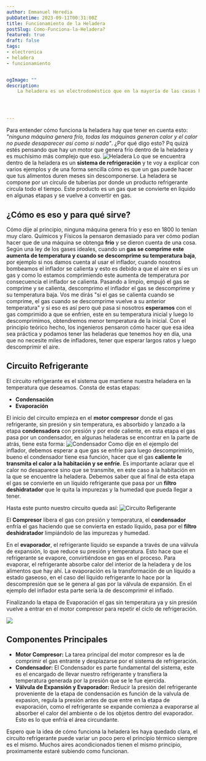 ```yaml
---
author: Emmanuel Heredia
pubDatetime: 2023-09-11T00:31:00Z
title: Funcionamiento de la Heladera
postSlug: Como-Funciona-la-Heladera?
featured: true
draft: false
tags:
- electronica
- heladera
- funcionamiento


ogImage: ""
description:
    La heladera es un electrodoméstico que en la mayoría de las casas habita, entender el funcionamiento puede ser útil en casos en los que nuestra heladera no funciona.




---
```

Para entender cómo funciona la heladera hay que tener en cuenta esto: *"ninguna máquina genera frío, todas las máquinas generan calor y el calor no puede desaparecer así como si nada"*. ¿Por qué digo esto? Pq quizá estés pensando que hay un motor que genera frío dentro de la heladera y es muchísimo más complejo que eso.
![Heladera](https://images.samsung.com/is/image/samsung/assets/ar/refrigerators/720x850-2.jpg?$720_850_JPG$)
Lo que se encuentra dentro de la heladera es un **sistema de refrigeración** y te voy a explicar con varios ejemplos y de una forma sencilla cómo es que un gas puede hacer que tus alimentos duren meses sin descomponerse.
La heladera se compone por un círculo de tuberías por donde un producto refrigerante circula todo el tiempo. Este producto es un gas que se convierte en líquido en algunas etapas y se vuelve a convertir en gas.
## ¿Cómo es eso y para qué sirve?
Cómo dije al principio, ninguna máquina genera frío y eso en 1800 lo tenían muy claro. Químicos y Físicos la pensaron demasiado para ver cómo podían hacer que de una máquina se obtenga **frío** y se dieron cuenta de una cosa.
Según una ley de los gases ideales, cuando un **gas se comprime este aumenta de temperatura y cuando se descomprime su temperatura baja**, por ejemplo si nos damos cuenta al usar el inflador, cuando nosotros bombeamos el inflador se calienta y esto es debido a que el aire en sí es un gas y como lo estamos comprimiendo este aumenta de temperatura por consecuencia el inflador se calienta.
Pasando a limpio, empujó el gas se comprime y se calienta, descomprimo el inflador el gas se descomprime y su temperatura baja.
Vos me dirás "si el gas se calienta cuando se comprime, el gas cuando se descomprime vuelve a su anterior temperatura" y si eso es así pero qué pasa si nosotros **esperamos** con el gas comprimido a que se enfríen, este en su temperatura inicial y luego lo descomprimimos, obtendremos menor temperatura de la inicial.
Con el principio teórico hecho, los ingenieros pensaron cómo hacer que esa idea sea práctica y podamos tener las heladeras que tenemos hoy en día, una que no necesite miles de infladores, tener que esperar largos ratos y luego descomprimir el aire.
## Circuito Refrigerante
El circuito refrigerante es el sistema que mantiene nuestra heladera en la temperatura que deseamos. Consta de estas etapas:
- **Condensación**
- **Evaporación**


El inicio del circuito empieza en el **motor compresor** donde el gas refrigerante, sin presión y sin temperatura, es absorbido y lanzado a la etapa **condensadora** con presión y por ende caliente, en esta etapa el gas pasa por un condensador, en algunas heladeras se encontrar en la parte de atrás, tiene esta forma:
![Condensador](https://acdn.mitiendanube.com/stores/001/093/532/products/condensa1-00d64ab18b4458d37716286891759256-640-0.png)
Como dije en el ejemplo del inflador, debemos esperar a que gas se enfríe para luego descomprimirlo, bueno el condensador tiene esa función, hacer que el gas **caliente le transmita el calor a la habitación y se enfríe**. Es importante aclarar que el calor no desaparece sino que se transmite, en este caso a la habitación en la que se encuentre la heladera. Debemos saber que al final de esta etapa el gas se convierte en un líquido refrigerante que pasa por un **filtro deshidratador** que le quita la impurezas y la humedad que pueda llegar a tener.


Hasta este punto nuestro circuito queda así:
![Circuito Refigerante](https://encrypted-tbn0.gstatic.com/images?q=tbn:ANd9GcS1Ca_Dr4zbq5vYY7NSbMzkjtVokwCcbmEMoA&usqp=CAU)


El **Compresor** libera el gas con presión y temperatura, el **condensador** enfría el gas haciendo que se convierta en estado líquido, pasa por el **filtro deshidratador** limpiándolo de las impurezas y humedad.




En el **evaporador**, el refrigerante líquido se expande a través de una válvula de expansión, lo que reduce su presión y temperatura. Esto hace que el refrigerante se evapore, convirtiéndose en gas en el proceso. Para evaporar, el refrigerante absorbe calor del interior de la heladera y de los alimentos que hay ahí. La evaporación es la transformación de un líquido a estado gaseoso, en el caso del líquido refrigerante lo hace por la descompresión que se le genera al gas por la válvula de expansión. En el ejemplo del inflador esta parte sería la de descomprimir el inflado.


Finalizando la etapa de Evaporación el gas sin temperatura ya y sin presión vuelve a entrar en el motor compresor para repetir el ciclo de refrigeración.


![](https://img.genial.ly/62cf14d40cf3a30012263ebe/b0d6ce87-a8c2-45fb-83bd-b6f6ce6f13ee.png)


## Componentes Principales


- **Motor Compresor:** La tarea principal del motor compresor es la de comprimir el gas entrante y desplazarse por el sistema de refrigeración.
- **Condensador:** El Condensador es parte fundamental del sistema, este es el encargado de llevar nuestro refrigerante y transfiera la temperatura generada por la presión que se le fue ejercida.
- **Válvula de Expansión y Evaporador:** Reducir la presión del refrigerante proveniente de la etapa de condensación es función de la valvula de expasion, regula la presión antes de que entre en la etapa de evaporación, como el refrigerante se expande comienza a evaporarse al absorber el calor del ambiente o de los objetos dentro del evaporador. Esto es lo que enfría el área circundante.


Espero que la idea de cómo funciona la heladera les haya quedado clara, el circuito refrigerante puede variar un poco pero el principio térmico siempre es el mismo. Muchos aires acondicionados tienen el mismo principio, proximamente estaré subiendo como funcionan.



